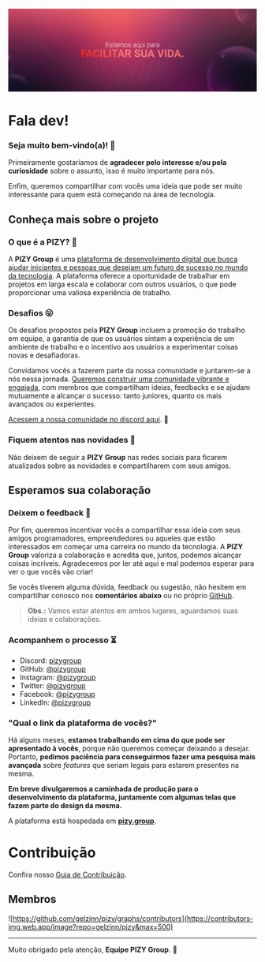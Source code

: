 !["PIZY Group banner"](https://raw.githubusercontent.com/pizygroup/.github/main/assets/pizygroup-github-banner-v2.png)

# Fala dev!

### Seja muito bem-vindo(a)! 🤗

Primeiramente gostaríamos de **agradecer pelo interesse e/ou pela curiosidade** sobre o assunto, isso é muito importante para nós.

Enfim, queremos compartilhar com vocês uma ideia que pode ser muito interessante para quem está começando na área de tecnologia.

## Conheça mais sobre o projeto

### O que é a PIZY? 🤔

A **PIZY Group** é uma <ins>plataforma de desenvolvimento digital que busca ajudar iniciantes e pessoas que desejam um futuro de sucesso no mundo da tecnologia</ins>. A plataforma oferece a oportunidade de trabalhar em projetos em larga escala e colaborar com outros usuários, o que pode proporcionar uma valiosa experiência de trabalho.

### Desafios 😜

Os desafios propostos pela **PIZY Group** incluem a promoção do trabalho em equipe, a garantia de que os usuários sintam a experiência de um ambiente de trabalho e o incentivo aos usuários a experimentar coisas novas e desafiadoras.

Convidamos vocês a fazerem parte da nossa comunidade e juntarem-se a nós nessa jornada. <ins>Queremos construir uma comunidade vibrante e engajada</ins>, com membros que compartilham ideias, feedbacks e se ajudam mutuamente a alcançar o sucesso: tanto juniores, quanto os mais avançados ou experientes.

[Acessem a nossa comunidade no discord aqui](https://discord.gg/TW3zMrtjNV). 🤗

### Fiquem atentos nas novidades 🤩

Não deixem de seguir a **PIZY Group** nas redes sociais para ficarem atualizados sobre as novidades e compartilharem com seus amigos.

## Esperamos sua colaboração

### Deixem o feedback 💬

Por fim, queremos incentivar vocês a compartilhar essa ideia com seus amigos programadores, empreendedores ou aqueles que estão interessados em começar uma carreira no mundo da tecnologia. A **PIZY Group** valoriza a colaboração e acredita que, juntos, podemos alcançar coisas incríveis. Agradecemos por ler até aqui e mal podemos esperar para ver o que vocês vão criar!

Se vocês tiverem alguma dúvida, feedback ou sugestão, não hesitem em compartilhar conosco nos **comentários abaixo** ou no próprio [GitHub](https://github.com/orgs/pizygroup/discussions/1).

> **Obs.:** Vamos estar atentos em ambos lugares, aguardamos suas ideias e colaborações.

### Acompanhem o processo ⏳

- Discord: [pizygroup](https://discord.gg/TW3zMrtjNV)
- GitHub: [@pizygroup](https://github.com/pizygroup)
- Instagram: [@pizygroup](https://instagram.com/pizygroup/)
- Twitter: [@pizygroup](https://twitter.com/pizygroup)
- Facebook: [@pizygroup](https://facebook.com/pizygroup)
- LinkedIn: [@pizygroup](https://www.linkedin.com/company/pizygroup)

### "Qual o link da plataforma de vocês?"

Há alguns meses, **estamos trabalhando em cima do que pode ser apresentado à vocês**, porque não queremos começar deixando a desejar. Portanto, **pedimos paciência para conseguirmos fazer uma pesquisa mais avançada** sobre _features_ que seriam legais para estarem presentes na mesma.

**Em breve divulgaremos a caminhada de produção para o desenvolvimento da plataforma, juntamente com algumas telas que fazem parte do design da mesma.**

A plataforma está hospedada em [**pizy.group**](https://pizy.group).

# Contribuição

Confira nosso [Guia de Contribuição](CONTRIBUTING.md).

## Membros

![https://github.com/gelzinn/pizy/graphs/contributors](https://contributors-img.web.app/image?repo=gelzinn/pizy&max=500)

---

Muito obrigado pela atenção,
**Equipe PIZY Group**. 💖

